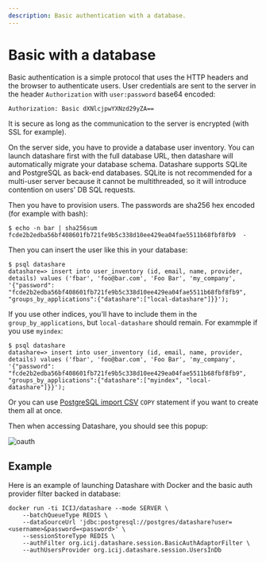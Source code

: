 ```yaml
---
description: Basic authentication with a database.
---
```


# Basic with a database

Basic authentication is a simple protocol that uses the HTTP headers and the browser to authenticate users. User credentials are sent to the server in the header `Authorization` with `user:password` base64 encoded:

```
Authorization: Basic dXNlcjpwYXNzd29yZA==
```
It is secure as long as the communication to the server is encrypted (with SSL for example).

On the server side, you have to provide a database user inventory. You can launch datashare first with the full database URL, then datashare will automatically migrate your database schema. Datashare supports SQLite and PostgreSQL as back-end databases. SQLite is not recommended for a multi-user server because it cannot be multithreaded, so it will introduce contention on users' DB SQL requests.

Then you have to provision users. The passwords are sha256 hex encoded (for example with bash):
```
$ echo -n bar | sha256sum
fcde2b2edba56bf408601fb721fe9b5c338d10ee429ea04fae5511b68fbf8fb9  -
```

Then you can insert the user like this in your database:

```
$ psql datashare
datashare=> insert into user_inventory (id, email, name, provider, details) values ('fbar', 'foo@bar.com', 'Foo Bar', 'my_company', '{"password": "fcde2b2edba56bf408601fb721fe9b5c338d10ee429ea04fae5511b68fbf8fb9", "groups_by_applications":{"datashare":["local-datashare"]}}');
```

If you use other indices, you'll have to include them in the `group_by_applications`, but `local-datashare` should remain. For exammple if you use `myindex`:

```
$ psql datashare
datashare=> insert into user_inventory (id, email, name, provider, details) values ('fbar', 'foo@bar.com', 'Foo Bar', 'my_company', '{"password": "fcde2b2edba56bf408601fb721fe9b5c338d10ee429ea04fae5511b68fbf8fb9", "groups_by_applications":{"datashare":["myindex", "local-datashare"]}}');
```

Or you can use [PostgreSQL import CSV](https://stackoverflow.com/questions/2987433/how-to-import-csv-file-data-into-a-postgresql-table) `COPY` statement if you want to create them all at once.

Then when accessing Datashare, you should see this popup:

![oauth](https://i.imgur.com/qec6c2k.jpg)

## Example

Here is an example of launching Datashare with Docker and the basic auth provider filter backed in database:

```
docker run -ti ICIJ/datashare --mode SERVER \
    --batchQueueType REDIS \
    --dataSourceUrl 'jdbc:postgresql://postgres/datashare?user=<username>&password=<password>' \
    --sessionStoreType REDIS \
    --authFilter org.icij.datashare.session.BasicAuthAdaptorFilter \
    --authUsersProvider org.icij.datashare.session.UsersInDb
```
